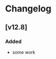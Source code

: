 # Changelog

## [v12.8]

### Added

- some work

[Unreleased]: https://github.com/eighty4/l3/commits/main
